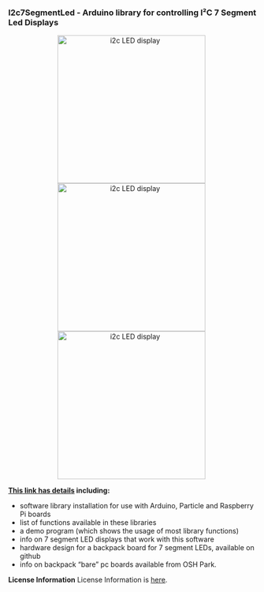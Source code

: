 ### I2c7SegmentLed - Arduino library for controlling I²C 7 Segment Led Displays

<div style="text-align: center;">
<div style="display: inline-block; margin-right: 5px;">
<img  src="https://www.dcity.org/dcity/wp-content/uploads/projects/i2c-7-segment-led-dot56inch/i2c-7-segment-led-dot56inch-seeeduino.jpg" alt="i2c LED display" width="300" height="300" />
</div>
<div style="display: inline-block; margin-right: 5px;">
<img  src="https://www.dcity.org/dcity/wp-content/uploads/projects/i2c-7-segment-led-dot56inch/i2c-7-segment-led-dot56inch-front.jpg" alt="i2c LED display" width="300" height="300" />
</div>
<div style="display: inline-block; margin-right: 5px;">
<img  src="https://www.dcity.org/dcity/wp-content/uploads/projects/i2c-7-segment-led-dot56inch/i2c-7-segment-led-dot56inch-back.jpg" alt="i2c LED display" width="300" height="300" />
</div>
</div>

**[This link has details](https://www.dcity.org/portfolio/i2c-7-segment-led-library/) including:**
* software library installation for use with Arduino, Particle and Raspberry Pi boards
* list of functions available in these libraries
* a demo program (which shows the usage of most library functions)
* info on 7 segment LED displays that work with this software
* hardware design for a backpack board for 7 segment LEDs, available on github
* info on backpack “bare” pc boards available from OSH Park.

**License Information**
License Information is [here](https://www.dcity.org/license-information/).
